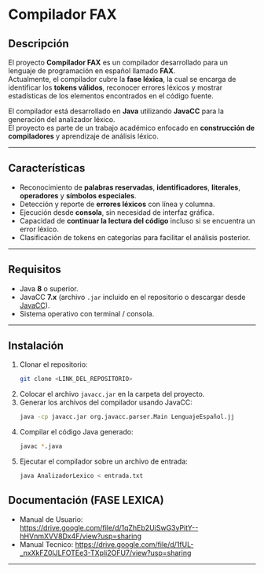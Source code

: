 # Compilador FAX

## Descripción
El proyecto **Compilador FAX** es un compilador desarrollado para un lenguaje de programación en español llamado **FAX**.  
Actualmente, el compilador cubre la **fase léxica**, la cual se encarga de identificar los **tokens válidos**, reconocer errores léxicos y mostrar estadísticas de los elementos encontrados en el código fuente.

El compilador está desarrollado en **Java** utilizando **JavaCC** para la generación del analizador léxico.  
El proyecto es parte de un trabajo académico enfocado en **construcción de compiladores** y aprendizaje de análisis léxico.

---

## Características
- Reconocimiento de **palabras reservadas**, **identificadores**, **literales**, **operadores** y **símbolos especiales**.
- Detección y reporte de **errores léxicos** con línea y columna.
- Ejecución desde **consola**, sin necesidad de interfaz gráfica.
- Capacidad de **continuar la lectura del código** incluso si se encuentra un error léxico.
- Clasificación de tokens en categorías para facilitar el análisis posterior.

---

## Requisitos
- Java **8** o superior.
- JavaCC **7.x** (archivo `.jar` incluido en el repositorio o descargar desde [JavaCC](https://javacc.org)).
- Sistema operativo con terminal / consola.

---

## Instalación
1. Clonar el repositorio:
    ```bash
    git clone <LINK_DEL_REPOSITORIO>
    ```
2. Colocar el archivo `javacc.jar` en la carpeta del proyecto.
3. Generar los archivos del compilador usando JavaCC:
    ```bash
    java -cp javacc.jar org.javacc.parser.Main LenguajeEspañol.jj
    ```
4. Compilar el código Java generado:
    ```bash
    javac *.java
    ```
5. Ejecutar el compilador sobre un archivo de entrada:
    ```bash
    java AnalizadorLexico < entrada.txt
    ```

## Documentación (**FASE LEXICA**)
- Manual de Usuario: https://drive.google.com/file/d/1qZhEb2UiSwG3yPitY--hHVnmXVV8Dx4F/view?usp=sharing
- Manual Tecnico: https://drive.google.com/file/d/1fUL-_nxXkFZ0lJLFOTEe3-TXpli2OFU7/view?usp=sharing
---


